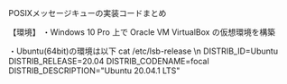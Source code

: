 POSIXメッセージキューの実装コードまとめ

【環境】
・Windows 10 Pro 上で Oracle VM VirtualBox の仮想環境を構築

・Ubuntu(64bit)の環境は以下
  cat /etc/lsb-release \n
  DISTRIB_ID=Ubuntu
  DISTRIB_RELEASE=20.04
  DISTRIB_CODENAME=focal
  DISTRIB_DESCRIPTION="Ubuntu 20.04.1 LTS"
